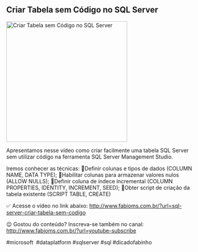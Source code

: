 ## Criar Tabela sem Código no SQL Server

<img src="https://fabioms.com.br//uploads/youtube/kMpq7qjHs6k.png" alt="Criar Tabela sem Código no SQL Server" title="SQL Server" width="320"/>

Apresentamos nesse vídeo como criar facilmente uma tabela SQL Server sem utilizar código na ferramenta SQL Server Management Studio.

Iremos conhecer as técnicas:
🔹Definir colunas e tipos de dados (COLUMN NAME, DATA TYPE);
🔹Habilitar colunas para armazenar valores nulos (ALLOW NULLS);
🔹Definir coluna de índece incremental (COLUMN PROPERTIES, IDENTITY, INCREMENT, SEED);
🔹Obter script de criação da tabela existente (SCRIPT TABLE, CREATE)

✅ Acesse o vídeo no link abaixo:
http://www.fabioms.com.br/?url=sql-server-criar-tabela-sem-codigo

😉 Gostou do conteúdo? Inscreva-se também no canal:
http://www.fabioms.com.br/?url=youtube-subscribe 

#microsoft  #dataplatform #sqlserver #sql #dicadofabinho